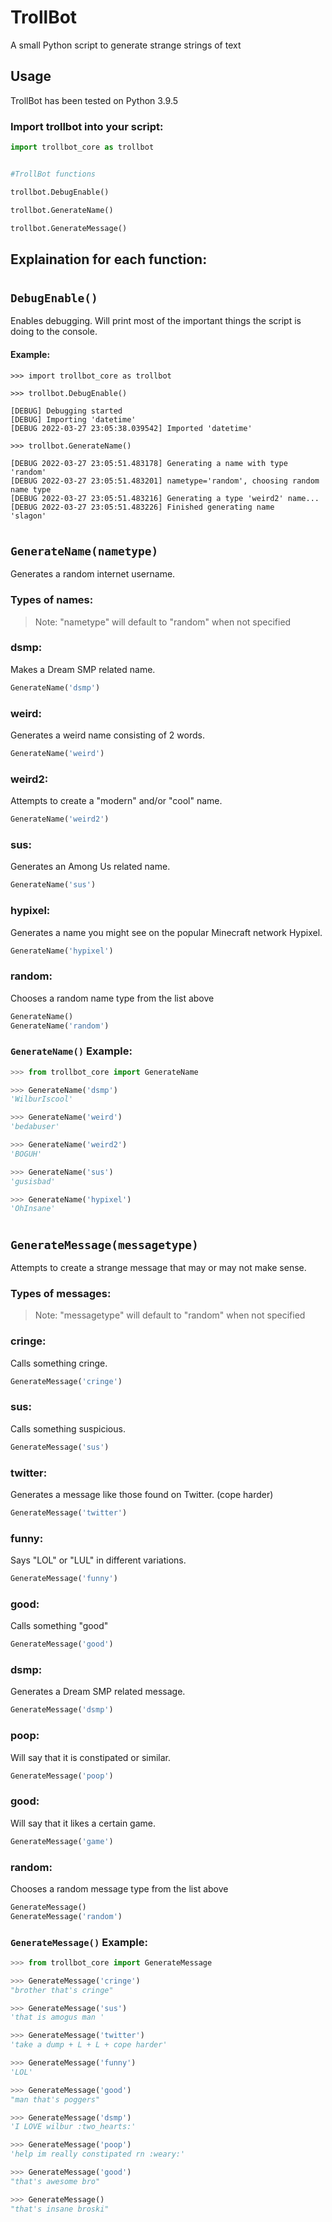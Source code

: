 # TrollBot

A small Python script to generate strange strings of text

## Usage

TrollBot has been tested on Python 3.9.5


### Import trollbot into your script:

```python
import trollbot_core as trollbot


#TrollBot functions

trollbot.DebugEnable()

trollbot.GenerateName()

trollbot.GenerateMessage()
```

## Explaination for each function:


#

## `DebugEnable()`

Enables debugging. Will print most of the important things the script is doing to the console. 

#### Example:

```
>>> import trollbot_core as trollbot

>>> trollbot.DebugEnable()

[DEBUG] Debugging started
[DEBUG] Importing 'datetime'
[DEBUG 2022-03-27 23:05:38.039542] Imported 'datetime'

>>> trollbot.GenerateName()

[DEBUG 2022-03-27 23:05:51.483178] Generating a name with type 'random'
[DEBUG 2022-03-27 23:05:51.483201] nametype='random', choosing random name type
[DEBUG 2022-03-27 23:05:51.483216] Generating a type 'weird2' name...
[DEBUG 2022-03-27 23:05:51.483226] Finished generating name
'slagon'
```

#

## `GenerateName(nametype)`

Generates a random internet username.

### Types of names:
> Note: "nametype" will default to "random" when not specified


### dsmp:
Makes a Dream SMP related name.

```python
GenerateName('dsmp')
```

### weird:
Generates a weird name consisting of 2 words.

```python
GenerateName('weird')
```

### weird2:
Attempts to create a "modern" and/or "cool" name.

```python
GenerateName('weird2')
```

### sus:
Generates an Among Us related name.

```python
GenerateName('sus')
```

### hypixel:
Generates a name you might see on the popular Minecraft network Hypixel.

```python
GenerateName('hypixel')
```

### random:
Chooses a random name type from the list above

```python
GenerateName()
GenerateName('random')
```


### `GenerateName()` Example:

```py
>>> from trollbot_core import GenerateName

>>> GenerateName('dsmp') 
'WilburIscool'

>>> GenerateName('weird')
'bedabuser'

>>> GenerateName('weird2')
'BOGUH'

>>> GenerateName('sus')
'gusisbad'

>>> GenerateName('hypixel')
'OhInsane'
```

#

## `GenerateMessage(messagetype)`

Attempts to create a strange message that may or may not make sense.

### Types of messages:
> Note: "messagetype" will default to "random" when not specified

### cringe:
Calls something cringe.

```python
GenerateMessage('cringe')
```

### sus:
Calls something suspicious.

```python
GenerateMessage('sus')
```

### twitter:
Generates a message like those found on Twitter. (cope harder)

```python
GenerateMessage('twitter')
```

### funny:
Says "LOL" or "LUL" in different variations.

```python
GenerateMessage('funny')
```

### good:
Calls something "good"

```python
GenerateMessage('good')
```

### dsmp:
Generates a Dream SMP related message.

```python
GenerateMessage('dsmp')
```

### poop:
Will say that it is constipated or similar.

```python
GenerateMessage('poop')
```

### good:
Will say that it likes a certain game.

```python
GenerateMessage('game')
```

### random:
Chooses a random message type from the list above

```python
GenerateMessage()
GenerateMessage('random')
```

### `GenerateMessage()` Example:

```py
>>> from trollbot_core import GenerateMessage

>>> GenerateMessage('cringe')
"brother that's cringe"

>>> GenerateMessage('sus')
'that is amogus man '

>>> GenerateMessage('twitter')
'take a dump + L + L + cope harder'

>>> GenerateMessage('funny')
'LOL'

>>> GenerateMessage('good')
"man that's poggers"

>>> GenerateMessage('dsmp')
'I LOVE wilbur :two_hearts:'

>>> GenerateMessage('poop')
'help im really constipated rn :weary:'

>>> GenerateMessage('good')
"that's awesome bro"

>>> GenerateMessage()
"that's insane broski"
```